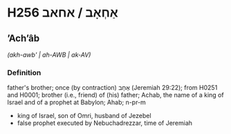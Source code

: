 # H256 אַחְאָב / אחאב

## ʼAchʼâb

_(akh-awb' | ah-AWB | ak-AV)_

### Definition

father's brother; once (by contraction) אֶחָב (Jeremiah 29:22); from H0251 and H0001; brother (i.e., friend) of (his) father; Achab, the name of a king of Israel and of a prophet at Babylon; Ahab; n-pr-m

- king of Israel, son of Omri, husband of Jezebel
- false prophet executed by Nebuchadrezzar, time of Jeremiah
